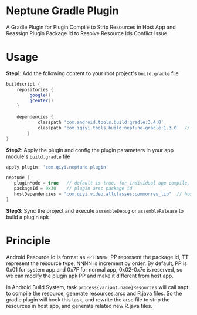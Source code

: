 # Neptune Gradle Plugin

A Gradle Plugin for Plugin Compile to Strip Resources in Host App and Reassign Plugin Package Id to Resolve Resource Ids Conflict Issue.

# Usage

**Step1**: Add the following content to your root project's `build.gradle` file

```gradle
buildscript {
    repositories {
         google()
         jcenter()
    }
    
    dependencies {
            classpath 'com.android.tools.build:gradle:3.4.0'
            classpath 'com.iqiyi.tools.build:neptune-gradle:1.3.0'  // Add the plugin classpath
        }
}
```

**Step2**: Apply the plugin and config the plugin parameters in your app module's `build.gradle` file

```gradle
apply plugin: 'com.qiyi.neptune.plugin'

neptune {
   pluginMode = true   // default is true, for individual app compile, you can set it false
   packageId = 0x30    // plugin arsc package id
   hostDependencies = "com.qiyi.video.allclasses:commonres_lib"  // host app common resourece dependencies
}
```

**Step3**: Sync the project and execute `assembleDebug` or `assembleRelease` to build a plugin apk

# Principle

Android Resource Id is format as `PPTTNNNN`, PP represent the package id, TT represent the resource type, NNNN is increment by order.
By default, PP is 0x01 for system app and 0x7F for normal app, 0x02-0x7e is reserved, so we can modify the plugin apk PP and make it different from host app.

In Android Build System, task `process{variant.name}Resources` will call aapt to compile the resource, generate resources.arsc and R.java files.
So the gradle plugin will hook this task, and rewrite the arsc file to strip the resources in host app, and generate related new R.java files.
 